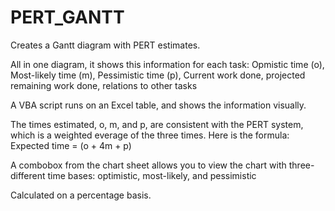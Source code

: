 # PERT_GANTT
Creates a Gantt diagram with PERT estimates.

All in one diagram, it shows this information for each task:
Opmistic time (o), Most-likely time (m), Pessimistic time (p), Current work done, projected remaining work done, relations to other tasks

A VBA script runs on an Excel table, and shows the information visually. 

The times estimated, o, m, and p, are consistent with the PERT system, which is a weighted everage of the three times. Here is the formula:
  Expected time = (o + 4m + p)

A combobox from the chart sheet allows you to view the chart with three-different time bases: optimistic, most-likely, and pessimistic

Calculated on a percentage basis.
